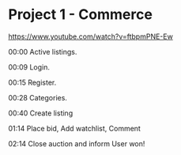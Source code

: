 # Project 1 - Commerce

https://www.youtube.com/watch?v=ftbpmPNE-Ew

00:00 Active listings.

00:09 Login.

00:15 Register.

00:28 Categories.

00:40 Create listing

01:14 Place bid, Add watchlist, Comment

02:14 Close auction and inform User won!
